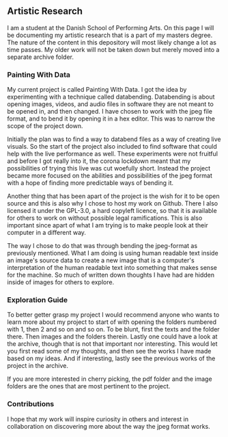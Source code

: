 ## Artistic Research
I am a student at the Danish School of Performing Arts. On this page I will be
documenting my artistic research that is a part of my masters degree. The nature
of the content in this depository will most likely change a lot as time passes.
My older work will not be taken down but merely moved into a separate archive
folder.

### Painting With Data
My current project is called Painting With Data. I got the idea by
experimenting with a technique called databending. Databending is about opening
images, videos, and audio files in software they are not meant to be opened in,
and then changed. I have chosen to work with the jpeg file format, and to bend
it by opening it in a hex editor. This was to narrow the scope of the project
down.

Initially the plan was to find a way to databend files as a way of creating
live visuals. So the start of the project also included to find software that
could help with the live performance as well. These experiments were not
fruitful and before I got really into it, the corona lockdown meant that my
possibilities of trying this live was cut woefully short. Instead the project
became more focused on the abilities and possibilities of the jpeg format with a
hope of finding more predictable ways of bending it.

Another thing that has been apart of the project is the wish for it to be open
source and this is also why I chose to host my work on Github. There I also
licensed it under the GPL-3.0, a hard copyleft licence, so that it is available
for others to work on without possible legal ramifications. This is also
important since apart of what I am trying is to make people look at their
computer in a different way.

The way I chose to do that was through bending the jpeg-format as previously
mentioned. What I am doing is using human readable text inside an image's source
data to create a new image that is a computer's interpretation of the human
readable text into something that makes sense for the machine. So much of
written down thoughts I have had are hidden inside of images for others to
explore.

### Exploration Guide
To better getter grasp my project I would recommend anyone who wants to learn
more about my project to start of with opening the folders numbered with 1, then
2 and so on and so on. To be blunt, first the texts and the folder there. Then
images and the folders therein. Lastly one could have a look at the archive,
though that is not that important nor interesting. This would let you first read
some of my thoughts, and then see the works I have made based on my ideas. And
if interesting, lastly see the previous works of the project in the archive.

If you are more interested in cherry picking, the pdf folder and the image
folders are the ones that are most pertinent to the project.

### Contributions
I hope that my work will inspire curiosity in others and interest in
collaboration on discovering more about the way the jpeg format works.







